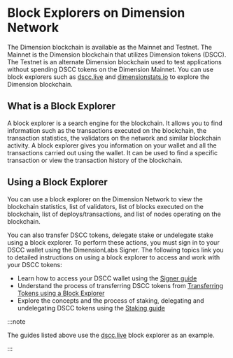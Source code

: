 # Block Explorers on Dimension Network

The Dimension blockchain is available as the Mainnet and Testnet. The Mainnet is the Dimension blockchain that utilizes Dimension tokens (DSCC). The Testnet is an alternate Dimension blockchain used to test applications without spending DSCC tokens on the Dimension Mainnet. You can use block explorers such as [dscc.live](https://dscc.live/) and [dimensionstats.io](https://dimensionstats.io/) to explore the Dimension blockchain.

## What is a Block Explorer

A block explorer is a search engine for the blockchain. It allows you to find information such as the transactions executed on the blockchain, the transaction statistics, the validators on the network and similar blockchain activity. A block explorer gives you information on your wallet and all the transactions carried out using the wallet. It can be used to find a specific transaction or view the transaction history of the blockchain.

##  Using a Block Explorer

You can use a block explorer on the Dimension Network to view the blockchain statistics, list of validators, list of blocks executed on the blockchain, list of deploys/transactions, and list of nodes operating on the blockchain.

You can also transfer DSCC tokens, delegate stake or undelegate stake using a block explorer. To perform these actions, you must sign in to your DSCC wallet using the DimensionLabs Signer. The following topics link you to detailed instructions on using a block explorer to access and work with your DSCC tokens:

- Learn how to access your DSCC wallet using the [Signer guide](signer-guide.md)
- Understand the process of transferring DSCC tokens from [Transferring Tokens using a Block Explorer](token-transfer.md)
- Explore the concepts and the process of staking, delegating and undelegating DSCC tokens using the [Staking guide](staking.md)

:::note

The guides listed above use the [dscc.live](https://dscc.live/) block explorer as an example.

:::
